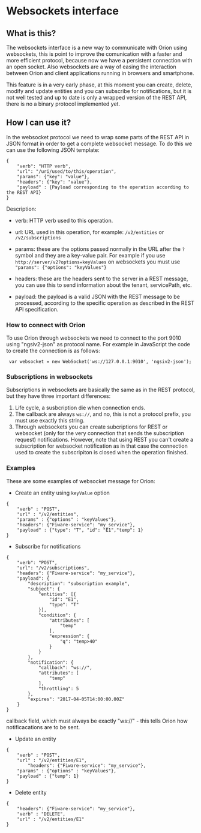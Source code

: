 # Websockets interface

## What is this?

The websockets interface is a new way to communicate with Orion using websockets, this is point to improve the comunication with a faster and more efficient protocol, because now we have a persistent connection with an open socket. Also websockets are a way of easing the interaction between Orion and client applications running in browsers and smartphone.

This feature is in a very early phase, at this moment you can create, delete, modify and update entities and you can subscribe for notifications, but it is not well tested and up to date is only a wrapped version of the REST API, there is no a binary protocol implemented yet.

## How I can use it?

In the websocket protocol we need to wrap some parts of the REST API in JSON format in order to get a complete websocket message. To do this
we can use the following JSON template:

```
{
    "verb": "HTTP verb",
    "url": "/uri/used/to/this/operation",
    "params": {"key": "value"},
    "headers": {"key": "value"},
    "payload" : {Payload corresponding to the operation according to the REST API}
}
```
Description:

* verb: HTTP verb used to this operation.

* url: URL used in this operation, for example: `/v2/entities` or `/v2/subscriptions`

* params: these are the options passed normally in the URL after the `?` symbol and they are a key-value pair. For example if you use `http://server/v2?options=keyValues` on websockets you must use `"params": {"options": "keyValues"}`

* headers: these are the headers sent to the server in a REST message, you can use this to send information about the tenant, servicePath, etc.

* payload: the payload is a valid JSON with the REST message to be processed, according to the specific operation as described in the REST API specification.

### How to connect with Orion

To use Orion through websockets we need to connect to the port 9010 using "ngsiv2-json" as protocol name. For example in JavaScript the code to create the connection is as follows:

` var websocket = new WebSocket('ws://127.0.0.1:9010', 'ngsiv2-json');`

### Subscriptions in websockets

Subscriptions in websockets are basically the same as in the REST protocol, but they have three important differences:
1. Life cycle, a susbcription die when connection ends.
2. The callback are always `ws://`, and no, this is not a protocol prefix, you must use exactly this string.
3. Through websockets you can create subcriptions for REST or websocket (only for the very connection that sends the subscription request) notifications. However, note that using REST you can't create a subscription for websocket notification as in that case the connection used to create the subscripiton is closed when the operation finished.


### Examples

These are some examples of websocket message for Orion:

* Create an entity using `keyValue` option
	
```
{
	"verb" : "POST",
	"url" : "/v2/entities",
	"params" : {"options" : "keyValues"},
    "headers": {"Fiware-service": "my_service"},
	"payload" : {"type": "T", "id": "E1","temp": 1}
}
```
    
* Subscribe for notifications

```
{
	"verb": "POST",
	"url": "/v2/subscriptions",
    "headers": {"Fiware-service": "my_service"},
	"payload": {
		"description": "subscription example",
		"subject": {
			"entities": [{
				"id": "E1",
				"type": "T"
			}],
			"condition": {
				"attributes": [
					"temp"
				],
				"expression": {
					"q": "temp>40"
				}
			}
		},
		"notification": {
			"callback": "ws://",
			"attributes": [
				"temp"
			],
			"throttling": 5
		},
		"expires": "2017-04-05T14:00:00.00Z"
	}
}
```
callback field, which must always be exactly "ws://" - this tells Orion how notificacations are to be sent.

* Update an entity

```
{
	"verb" : "POST",
	"url" : "/v2/entities/E1",
        "headers": {"Fiware-service": "my_service"},
	"params" : {"options" : "keyValues"},
	"payload" : {"temp": 1}
}
```

* Delete entity
```
{
	"headers": {"Fiware-service": "my_service"},
	"verb" : "DELETE",
	"url" : "/v2/entities/E1"
}
```

